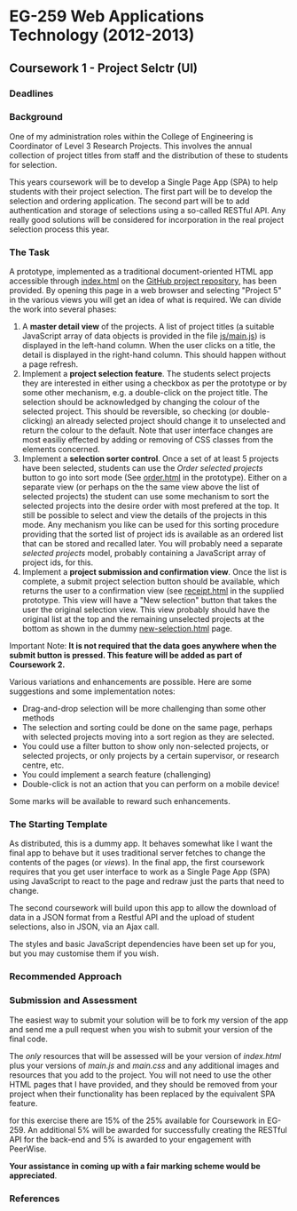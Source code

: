 # EG-259 Web Applications Technology (2012-2013)

## Coursework 1 - Project Selctr (UI)

### Deadlines

### Background

One of my administration roles within the College of Engineering is Coordinator of Level 3 Research Projects. This involves the annual collection of project titles from staff and the distribution of these to students for selection.

This years coursework will be to develop a Single Page App (SPA) to help students with their project selection. The first part will be to develop the selection and ordering application. The second part will be to add authentication and storage of selections using a so-called RESTful API. Any really good solutions will be considered for incorporation in the real project selection process this year.

### The Task

A prototype, implemented as a traditional document-oriented HTML app accessible through [index.html](https://github.com/cpjobling/eg-259-cw-2013/blob/master/index.html) on the [GitHub project repository](https://github.com/cpjobling/eg-259-cw-2013), has been provided. By opening this page in a web browser and selecting "Project 5" in the various views you will get an idea of what is required. We can divide the work into several phases:

1. A **master detail view** of the projects. A list of project titles (a suitable JavaScript array of data objects is provided in the file [js/main.js](https://github.com/cpjobling/eg-259-cw-2013/blob/master/js/main.js)) is displayed in the left-hand column. When the user clicks on a title, the detail is displayed in the right-hand column. This should happen without a page refresh.
2. Implement a **project selection feature**. The students select projects they are interested in either using a checkbox as per the prototype or by some other mechanism, e.g. a double-click on the project title. The selection should be acknowledged by changing the colour of the selected project. This should be reversible, so checking (or double-clicking) an already selected project should change it to unselected and return the colour to the default. Note that user interface changes are most easiliy effected by adding or removing of CSS classes from the elements concerned.
3. Implement a **selection sorter control**. Once a set of at least 5 projects have been selected, students can use the *Order selected projects* button to go into sort mode (See [order.html](https://github.com/cpjobling/eg-259-cw-2013/blob/master/order.html) in the prototype). Either on a separate view (or perhaps on the the same view above the list of selected projects) the student can use some mechanism to sort the selected projects into the desire order with most prefered at the top. It still be possible to select and view the details of the projects in this mode. Any mechanism you like can be used for this sorting procedure providing that the sorted list of project ids is available as an ordered list that can be stored and recalled later. You will probably need a separate *selected projects* model, probably containing a JavaScript array of project ids, for this.
4. Implement a **project submission and confirmation view**. Once the list is complete, a submit project selection button should be available, which returns the user to a confirmation view (see [receipt.html](https://github.com/cpjobling/eg-259-cw-2013/blob/master/receipt.html) in the supplied prototype. This view will have a "New selection" button that takes the user the original selection view. This view probably should have the original list at the top and the remaining unselected projects at the bottom as shown in the dummy [new-selection.html](https://github.com/cpjobling/eg-259-cw-2013/blob/master/new-selection.html) page.

Important Note: **It is not required that the data goes anywhere when the submit button is pressed. This feature will be added as part of Coursework 2.**

Various variations and enhancements are possible. Here are some suggestions and some implementation notes:

* Drag-and-drop selection will be more challenging than some other methods
* The selection and sorting could be done on the same page, perhaps with selected projects moving into a sort region as they are selected. 
* You could use a filter button to show only non-selected projects, or selected projects, or only projects by a certain supervisor, or research centre, etc.
* You could implement a search feature (challenging)
* Double-click is not an action that you can perform on a mobile device!

Some marks will be available to reward such enhancements.

### The Starting Template

As distributed, this is a dummy app. It behaves somewhat like I want the final app
to behave but it uses traditional server fetches to change the contents of the pages (or *views*). In the
final app, the first coursework requires that you get user interface to
work as a Single Page App (SPA) using JavaScript to react to the page
and redraw just the parts that need to change. 

The second coursework will build upon this app to allow the download of
data in a JSON format from a Restful API and the upload of student selections, also in JSON, via an Ajax call.

The styles and basic JavaScript dependencies have been set up for you, but you may customise them if you wish.

### Recommended Approach

### Submission and Assessment

The easiest way to submit your solution will be to fork my version of the app and send me a pull request when you wish to submit your version of the final code.

The *only* resources that will be assessed will be your version of *index.html* plus your versions of *main.js* and *main.css* and any additional images and resources that you add to the project. You will not need to use the other HTML pages that I have provided, and they should be removed from your project when their functionality has been replaced by the equivalent SPA feature.

for this exercise there are 15% of the 25% available for Coursework in EG-259. An additional 5%  will be awarded for successfully creating the RESTful API for the back-end and 5% is awarded to your engagement with PeerWise.

**Your assistance in coming up with a fair marking scheme would be appreciated**.

### References

